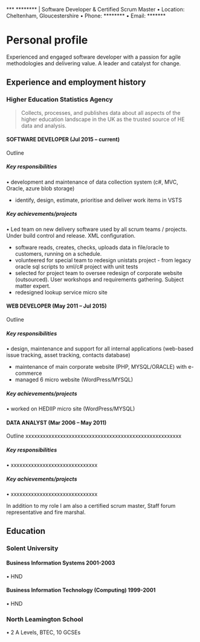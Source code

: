 *** ******** | Software Developer & Certified Scrum Master
•	Location: Cheltenham, Gloucestershire
•	Phone: ********
•	Email: *******

# Personal profile
Experienced and engaged software developer with a passion for agile methodologies and delivering value. A leader and catalyst for change.

## Experience and employment history

### Higher Education Statistics Agency
> Collects, processes, and publishes data about all aspects of the higher education landscape in the UK as the trusted source of HE data and analysis.

#### SOFTWARE DEVELOPER (Jul 2015 – current)
Outline

##### Key responsibilities
• development and maintenance of data collection system (c#, MVC, Oracle, azure blob storage)
- identify, design, estimate, prioritise and deliver work items in VSTS
##### Key achievements/projects
• Led team on new delivery software used by all scrum teams / projects. Under build control and release. XML configuration.
- software reads, creates, checks, uploads data in file/oracle to customers, running on a schedule.
- volunteered for special team to redesign unistats project - from legacy oracle sql scripts to xml/c# project with unit tests
- selected for project team to oversee redesign of corporate website (outsourced). User workshops and requirements gathering. Subject matter expert.
- redesigned lookup service micro site
#### WEB DEVELOPER (May 2011 – Jul 2015)
Outline
##### Key responsibilities
• design, maintenance and support for all internal applications (web-based issue tracking, asset tracking, contacts database)
- maintenance of main corporate website (PHP, MYSQL/ORACLE) with e-commerce
- managed 6 micro website (WordPress/MYSQL)
##### Key achievements/projects
• worked on HEDIIP micro site (WordPress/MYSQL)

#### DATA ANALYST (Mar 2006 – May 2011)
Outline
xxxxxxxxxxxxxxxxxxxxxxxxxxxxxxxxxxxxxxxxxxxxxxxxxxxxxx
##### Key responsibilities
• xxxxxxxxxxxxxxxxxxxxxxxxxxxxxx
##### Key achievements/projects
• xxxxxxxxxxxxxxxxxxxxxxxxxxxxxx


In addition to my role I am also a certified scrum master, Staff forum representative and fire marshal.

## Education
### Solent University

#### Business Information Systems 2001-2003
•	HND
#### Business Information Technology (Computing) 1999-2001
•	HND

### North Leamington School
•	2 A Levels, BTEC, 10 GCSEs

